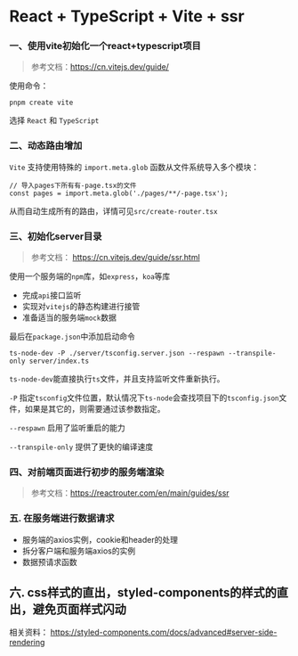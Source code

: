 # React + TypeScript + Vite + ssr

### 一、使用vite初始化一个react+typescript项目
> 参考文档：https://cn.vitejs.dev/guide/

使用命令：
```
pnpm create vite
```
选择 `React` 和 `TypeScript`

### 二、动态路由增加

`Vite` 支持使用特殊的 `import.meta.glob` 函数从文件系统导入多个模块：
```
// 导入pages下所有有-page.tsx的文件
const pages = import.meta.glob('./pages/**/-page.tsx');
```
从而自动生成所有的路由，详情可见`src/create-router.tsx`

### 三、初始化server目录
> 参考文档： https://cn.vitejs.dev/guide/ssr.html

使用一个服务端的`npm`库，如`express`，`koa`等库 
* 完成`api`接口监听
* 实现对`vitejs`的静态构建进行接管
* 准备适当的服务端`mock`数据

最后在`package.json`中添加启动命令
```
ts-node-dev -P ./server/tsconfig.server.json --respawn --transpile-only server/index.ts
```
`ts-node-dev`能直接执行`ts`文件，并且支持监听文件重新执行。

`-P` 指定`tsconfig`文件位置，默认情况下`ts-node`会查找项目下的`tsconfig.json`文件，如果是其它的，则需要通过该参数指定。

`--respawn` 启用了监听重启的能力

`--transpile-only` 提供了更快的编译速度

### 四、对前端页面进行初步的服务端渲染
> 参考文档：https://reactrouter.com/en/main/guides/ssr

### 五. 在服务端进行数据请求
* 服务端的axios实例，cookie和header的处理
* 拆分客户端和服务端axios的实例
* 数据预请求函数

## 六. css样式的直出，styled-components的样式的直出，避免页面样式闪动

相关资料：
https://styled-components.com/docs/advanced#server-side-rendering